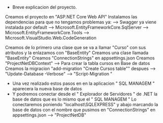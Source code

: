 ﻿


 * Breve explicacion del proyecto.

 Creamos el proyecto en "ASP.NET Core Web API"
 Instalamos las dependencias para que no tengamos problemas ya:
 -->  Swagger ya viene instalada por default
 -->  Microsoft.EntityFrameworkCore.SqlServer
 -->  Microsoft.EntityFrameworkCore.Tools
 -->  Microsoft.VisualStudio.Web.CodeGeneration

 Creamos de lo primero una clase que se va a llamar "Curso" con sus atributos y la enlazamos con "BaseEntity"
 Creamos una clase llamada "BaseEntity"
 Creamos "ConnectionStrings" en appsettings.json
 Creamos "ProjectNetDBContext" --> Para crear la tabla cursos en Base de datos
 Creamos la migracion "add-migration "Create Cursos table"" despues --> "Update-Database -Verbose" --> "Script-Migration "
  * Una vez realizado estos pasos en en la aplicacion " SQL MANAGEM " aparecera la nueva base de datos
  * Y podremos conectar desde el " Explorador de Servidores " de .NET la base de datos que es lo mismo que el " SQL MANAGEM "
  Lo conectaremos poniendo "localhost\SQLEXPRESS" y abajo marcando la base de datos con el nombre que pusimos en "ConnectionStrings" en appsettings.json --> "ProjectNetDB"




